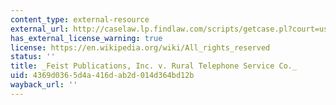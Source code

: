 ```yaml
---
content_type: external-resource
external_url: http://caselaw.lp.findlaw.com/scripts/getcase.pl?court=us&vol=499&invol=340
has_external_license_warning: true
license: https://en.wikipedia.org/wiki/All_rights_reserved
status: ''
title: _Feist Publications, Inc. v. Rural Telephone Service Co._
uid: 4369d036-5d4a-416d-ab2d-014d364bd12b
wayback_url: ''
---
```

